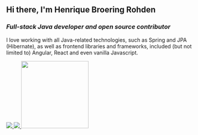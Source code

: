 ## Hi there, I'm Henrique Broering Rohden

### _Full-stack Java developer and open source contributor_

I love working with all Java-related technologies, such as Spring and JPA (Hibernate), as well as frontend libraries and frameworks, included (but not limited to) Angular, React and even vanilla Javascript.

<a href="https://www.linkedin.com/in/henrique-rohden/">
  <img src="https://img.shields.io/badge/linkedin-%230077B5.svg?&style=for-the-badge&logo=linkedin&logoColor=white" />
</a>

<a href="https://twitter.com/henriquerohden">
  <img src="https://img.shields.io/badge/Twitter-1DA1F2?style=for-the-badge&logo=twitter&logoColor=white" />
</a>

<img height="180em" src="https://github-readme-stats.vercel.app/api?username=hrohden&show_icons=true&hide_border=true&&count_private=true&include_all_commits=true" />
<!--
**hrohden/hrohden** is a ✨ _special_ ✨ repository because its `README.md` (this file) appears on your GitHub profile.

Here are some ideas to get you started:

- 🔭 I’m currently working on ...
- 🌱 I’m currently learning ...
- 👯 I’m looking to collaborate on ...
- 🤔 I’m looking for help with ...
- 💬 Ask me about ...
- 📫 How to reach me: ...
- 😄 Pronouns: ...
- ⚡ Fun fact: ...
-->
